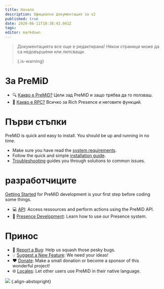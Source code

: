 ```yaml
---
title: Начало
description: Официална документация за v2
published: true
date: 2020-06-11T18:38:43.041Z
tags:
editor: markdown
---
```


> Документацията все още е редактирана! Някои страници може да са недовършени или липсващи. 
> 
> {.is-warning}

# За PreMiD
- :mag: [Какво е PreMiD?](/about) Цели зад PreMiD и защо трябва да го ползваш.
- :link: [Какво е RPC?](https://discordapp.com/rich-presence) Всичко за Rich Presence и неговите функций.

# Първи стъпки

PreMiD is quick and easy to install. You should be up and running in no time.

- Make sure you have read the [system requirements](/install/requirements).
- Follow the quick and simple [installation guide](/install).
- [Troubleshooting](/troubleshooting) guides you through solutions to common issues.

# разработчиците

[Getting Started](/dev) for PreMiD development is your first step before coding some things.

- :computer: [API](/dev/api): Access ressources and perform actions using the PreMiD API.
- :wrench: [Presence Development](/dev/presence): Learn how to use our Presence system.

# Принос
- :bug: [Report a Bug](https://github.com/PreMiD): Help us squash those pesky bugs.
- :bulb: [Suggest a New Feature](https://discord.gg/WvfVZ8T): We need your ideas!
- :heart: [Donate](https://www.patreon.com/Timeraa): Make a small donation or become a sponsor of this wonderful project!
- :globe_with_meridians: [Locales](https://translate.premid.app): Let other users use PreMiD in their native language.

![](https://beta.premid.app/img/logo.2b414dc2.gif) {.align-abstopright}